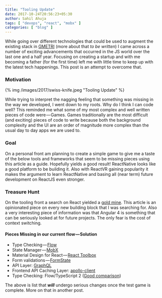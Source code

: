 ```yaml
---
title: "Tooling Update"
date: 2017-10-24T20:56:23+05:30
author: Sahil Ahuja
tags: [ "devops", "react", "mobx" ]
categories: [ "blog" ]
---
```


While going over different technologies that could be used to augment the existing stack in [GMETRI](http://gmetri.com) (more about that *to be written*) I came across a number of exciting advancements that occurred in the JS world over the last one and a half year. Focusing on creating a startup and with me becoming a father (for the first time) left me with little time to keep up with the latest tech happenings. This post is an attempt to overcome that.

### Motivation

{% img /images/2017/swiss-knife.jpeg "Tooling Update" %}

While trying to interpret the nagging feeling that something was missing in the way we developed, I went down to my roots. Why do I think I can code well? This reminded me what some of my most complex and well written pieces of code were — Games. Games traditionally are the most difficult (and exciting) pieces of code to write because both the background complexity and the UI are an order of magnitude more complex than the usual day to day apps we are used to.

### Goal
On a personal front am planning to create a simple game to give me a taste of the below tools and frameworks that seem to be missing pieces using this article as a guide. Hopefully yields a good result! ReactNative looks like a good platform to be building it. Also with ReactVR gaining popularity it makes the argument to learn ReactNative and basing all (near term) future development on ReactJS even stronger.

### Treasure Hunt
On the tooling front a search on React yielded a [gold mine](https://codeburst.io/angular-vs-react-which-is-better-for-web-development-e0dd1fefab5b). This article is an opinionated piece on every new building block that I was searching for. Also a very interesting piece of information was that Angular 4 is something that can be seriously looked at for future projects. The only fear is the cost of context switching.

#### Pieces Missing in our current flow — Solution
* Type Checking — [Flow](https://flow.org/en/docs/types/)
* State Manager — [MobX](https://mobx.js.org/)
* Material Design for React — [React Toolbox](http://react-toolbox.com/)
* Form validations — [FormState](https://formstate.github.io/)
* API Layer: [GraphQL](http://graphql.org/learn/)
* Frontend API Caching Layer: [apollo-client](https://github.com/apollographql/apollo-client)
* Type Checking: Flow/TypeScript 2 ([Good comparison](https://djcordhose.github.io/flow-vs-typescript/2016_hhjs.html#/))

The above is list that **_will_** undergo serious changes once the test game is complete. More on that in another post.
